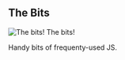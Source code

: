 The Bits
--------

![The bits! The bits!](https://s3.amazonaws.com/f.cl.ly/items/120u3h1W031T21411n1l/the-bits-cap.gif)

Handy bits of frequenty-used JS.
